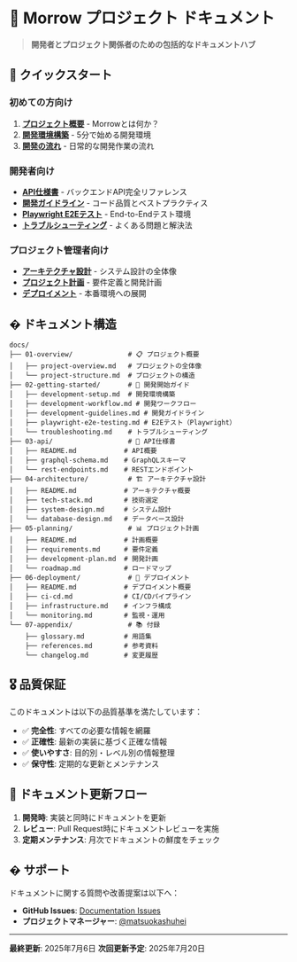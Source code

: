 # 📖 Morrow プロジェクト ドキュメント

> **開発者とプロジェクト関係者のための包括的なドキュメントハブ**

## 🎯 クイックスタート

### 初めての方向け
1. **[プロジェクト概要](./01-overview/project-overview.md)** - Morrowとは何か？
2. **[開発環境構築](./02-getting-started/development-setup.md)** - 5分で始める開発環境
3. **[開発の流れ](./02-getting-started/development-workflow.md)** - 日常的な開発作業の流れ

### 開発者向け
- **[API仕様書](./03-api/README.md)** - バックエンドAPI完全リファレンス
- **[開発ガイドライン](./02-getting-started/development-guidelines.md)** - コード品質とベストプラクティス
- **[Playwright E2Eテスト](./02-getting-started/playwright-e2e-testing.md)** - End-to-Endテスト環境
- **[トラブルシューティング](./02-getting-started/troubleshooting.md)** - よくある問題と解決法

### プロジェクト管理者向け
- **[アーキテクチャ設計](./04-architecture/README.md)** - システム設計の全体像
- **[プロジェクト計画](./05-planning/README.md)** - 要件定義と開発計画
- **[デプロイメント](./06-deployment/README.md)** - 本番環境への展開

## � ドキュメント構造

```
docs/
├── 01-overview/              # 📋 プロジェクト概要
│   ├── project-overview.md   # プロジェクトの全体像
│   └── project-structure.md  # プロジェクトの構造
├── 02-getting-started/       # 🚀 開発開始ガイド
│   ├── development-setup.md  # 開発環境構築
│   ├── development-workflow.md # 開発ワークフロー
│   ├── development-guidelines.md # 開発ガイドライン
│   ├── playwright-e2e-testing.md # E2Eテスト（Playwright）
│   └── troubleshooting.md    # トラブルシューティング
├── 03-api/                   # 🔌 API仕様書
│   ├── README.md            # API概要
│   ├── graphql-schema.md    # GraphQLスキーマ
│   └── rest-endpoints.md    # RESTエンドポイント
├── 04-architecture/          # 🏗️ アーキテクチャ設計
│   ├── README.md            # アーキテクチャ概要
│   ├── tech-stack.md        # 技術選定
│   ├── system-design.md     # システム設計
│   └── database-design.md   # データベース設計
├── 05-planning/              # 📊 プロジェクト計画
│   ├── README.md            # 計画概要
│   ├── requirements.md      # 要件定義
│   ├── development-plan.md  # 開発計画
│   └── roadmap.md           # ロードマップ
├── 06-deployment/            # 🚀 デプロイメント
│   ├── README.md            # デプロイメント概要
│   ├── ci-cd.md             # CI/CDパイプライン
│   ├── infrastructure.md    # インフラ構成
│   └── monitoring.md        # 監視・運用
└── 07-appendix/              # 📚 付録
    ├── glossary.md          # 用語集
    ├── references.md        # 参考資料
    └── changelog.md         # 変更履歴
```

## 🎖️ 品質保証

このドキュメントは以下の品質基準を満たしています：

- ✅ **完全性**: すべての必要な情報を網羅
- ✅ **正確性**: 最新の実装に基づく正確な情報
- ✅ **使いやすさ**: 目的別・レベル別の情報整理
- ✅ **保守性**: 定期的な更新とメンテナンス

## 🔄 ドキュメント更新フロー

1. **開発時**: 実装と同時にドキュメントを更新
2. **レビュー**: Pull Request時にドキュメントレビューを実施
3. **定期メンテナンス**: 月次でドキュメントの鮮度をチェック

## � サポート

ドキュメントに関する質問や改善提案は以下へ：

- **GitHub Issues**: [Documentation Issues](https://github.com/matsuokashuhei/morrow-II/issues?q=is%3Aissue+is%3Aopen+label%3Adocumentation)
- **プロジェクトマネージャー**: [@matsuokashuhei](https://github.com/matsuokashuhei)

---

**最終更新**: 2025年7月6日
**次回更新予定**: 2025年7月20日

